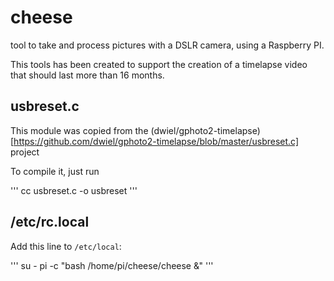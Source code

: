 # cheese

tool to take and process pictures with a DSLR camera, using a Raspberry PI.

This tools has been created to support the creation of a timelapse video that should last more than 16 months.


## usbreset.c

This module was copied from the (dwiel/gphoto2-timelapse)[https://github.com/dwiel/gphoto2-timelapse/blob/master/usbreset.c] project 

To compile it, just run

'''
	cc usbreset.c -o usbreset
'''


## /etc/rc.local
Add this line to `/etc/local`:

'''
	su - pi -c "bash /home/pi/cheese/cheese &"
'''